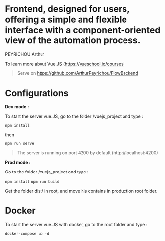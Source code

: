 Frontend, designed for users, offering a simple and flexible interface with a component-oriented view of the automation process.
=============================================================

PEYRICHOU Arthur

To learn more about Vue.JS (https://vueschool.io/courses)

> Serve on https://github.com/ArthurPeyrichou/FlowBackend

Configurations
=============

**Dev mode :**

To start the server vue.JS, go to the folder /vuejs_project and type :

`npm install`

then

`npm run serve`

> The server is running on port 4200 by default (http://localhost:4200)

**Prod mode :**

Go to the folder /vuejs_project and type :

`npm install`
`npm run build`

Get the folder dist/ in root, and move his contains in production root folder.


Docker
=============

To start the server vue.JS with docker, go to the root folder and type :

`docker-compose up -d`
